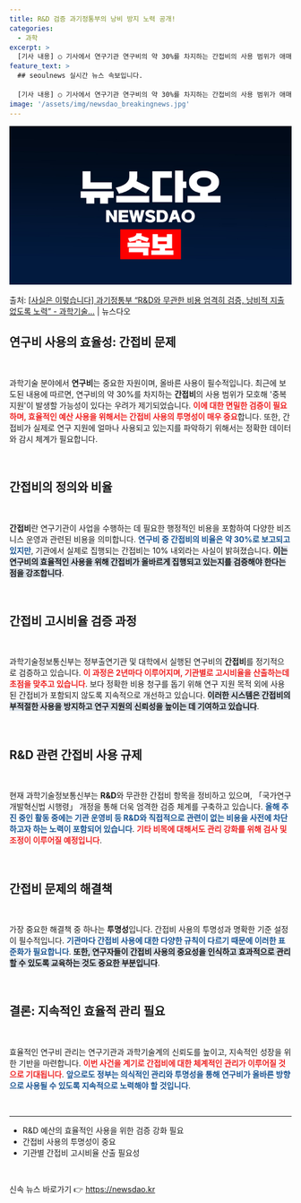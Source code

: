 ```yaml
---
title: R&D 검증 과기정통부의 낭비 방지 노력 공개!
categories:
  - 과학
excerpt: >
  [기사 내용] ○ 기사에서 연구기관 연구비의 약 30%를 차지하는 간접비의 사용 범위가 애매하여 중복 지원이…
feature_text: >
  ## seoulnews 실시간 뉴스 속보입니다.

  [기사 내용] ○ 기사에서 연구기관 연구비의 약 30%를 차지하는 간접비의 사용 범위가 애매하여 중복 지원이…
image: '/assets/img/newsdao_breakingnews.jpg'
---
```


![뉴스다오 속보](/assets/img/newsdao_breakingnews.jpg)

<p>출처: <a href="https://newsdao.kr/1778" rel="dofollow">[사실은 이렇습니다] 과기정통부 “R&D와 무관한 비용 엄격히 검증, 낭비적 지출 없도록 노력” - 과학기술…</a> | 뉴스다오</p>

<h2 data-ke-size="size26">연구비 사용의 효율성: 간접비 문제</h2>

<p data-ke-size="size16">&nbsp;</p>

과학기술 분야에서 <b>연구비</b>는 중요한 자원이며, 올바른 사용이 필수적입니다. 최근에 보도된 내용에 따르면, 연구비의 약 30%를 차지하는 <b>간접비</b>의 사용 범위가 모호해 '중복 지원'이 발생할 가능성이 있다는 우려가 제기되었습니다. <b><span style="color: #ee2323;">이에 대한 면밀한 검증이 필요하며, 효율적인 예산 사용을 위해서는 간접비 사용의 투명성이 매우 중요</span></b>합니다. 또한, 간접비가 실제로 연구 지원에 얼마나 사용되고 있는지를 파악하기 위해서는 정확한 데이터와 감시 체계가 필요합니다. 

<p data-ke-size="size16">&nbsp;</p>

<h2 data-ke-size="size26">간접비의 정의와 비율</h2>

<p data-ke-size="size16">&nbsp;</p>

<b>간접비</b>란 연구기관이 사업을 수행하는 데 필요한 행정적인 비용을 포함하여 다양한 비즈니스 운영과 관련된 비용을 의미합니다. <b><span style="color: #1a5490;">연구비 중 간접비의 비율은 약 30%로 보고되고 있지만</span></b>, 기관에서 실제로 집행되는 간접비는 10% 내외라는 사실이 밝혀졌습니다. <b><span style="background-color: #21538527;">이는 연구비의 효율적인 사용을 위해 간접비가 올바르게 집행되고 있는지를 검증해야 한다는 점을 강조합니다</span></b>.

<p data-ke-size="size16">&nbsp;</p>

<h2 data-ke-size="size26">간접비 고시비율 검증 과정</h2>

<p data-ke-size="size16">&nbsp;</p>

과학기술정보통신부는 정부출연기관 및 대학에서 실행된 연구비의 <b>간접비</b>를 정기적으로 검증하고 있습니다. <b><span style="color: #ee2323;">이 과정은 2년마다 이루어지며, 기관별로 고시비율을 산출하는데 초점을 맞추고 있습니다</span></b>. 보다 정확한 비용 청구를 돕기 위해 연구 지원 목적 외에 사용된 간접비가 포함되지 않도록 지속적으로 개선하고 있습니다. <b><span style="background-color: #21538527;">이러한 시스템은 간접비의 부적절한 사용을 방지하고 연구 지원의 신뢰성을 높이는 데 기여하고 있습니다</span></b>.

<p data-ke-size="size16">&nbsp;</p>

<h2 data-ke-size="size26">R&D 관련 간접비 사용 규제</h2>

<p data-ke-size="size16">&nbsp;</p>

현재 과학기술정보통신부는 <b>R&D</b>와 무관한 간접비 항목을 정비하고 있으며, 「국가연구개발혁신법 시행령」 개정을 통해 더욱 엄격한 검증 체계를 구축하고 있습니다. <b><span style="color: #1a5490;">올해 추진 중인 활동 중에는 기관 운영비 등 R&D와 직접적으로 관련이 없는 비용을 사전에 차단하고자 하는 노력이 포함되어 있습니다</span></b>. <b><span style="color: #ee2323;">기타 비목에 대해서도 관리 강화를 위해 검사 및 조정이 이루어질 예정입니다</span></b>.

<p data-ke-size="size16">&nbsp;</p>

<h2 data-ke-size="size26">간접비 문제의 해결책</h2>

<p data-ke-size="size16">&nbsp;</p>

가장 중요한 해결책 중 하나는 <b>투명성</b>입니다. 간접비 사용의 투명성과 명확한 기준 설정이 필수적입니다. <b><span style="color: #1a5490;">기관마다 간접비 사용에 대한 다양한 규칙이 다르기 때문에 이러한 표준화가 필요합니다</span></b>. <b><span style="background-color: #21538527;">또한, 연구자들이 간접비 사용의 중요성을 인식하고 효과적으로 관리할 수 있도록 교육하는 것도 중요한 부분입니다</span></b>.

<p data-ke-size="size16">&nbsp;</p>

<h2 data-ke-size="size26">결론: 지속적인 효율적 관리 필요</h2>

<p data-ke-size="size16">&nbsp;</p>

효율적인 연구비 관리는 연구기관과 과학기술계의 신뢰도를 높이고, 지속적인 성장을 위한 기반을 마련합니다. <b><span style="color: #ee2323;">이번 사건을 계기로 간접비에 대한 체계적인 관리가 이루어질 것으로 기대됩니다</span></b>. <b><span style="color: #1a5490;">앞으로도 정부는 의식적인 관리와 투명성을 통해 연구비가 올바른 방향으로 사용될 수 있도록 지속적으로 노력해야 할 것입니다</span></b>.

<p data-ke-size="size16">&nbsp;</p>

<hr>

<ul>
    <li>R&D 예산의 효율적인 사용을 위한 검증 강화 필요</li>
    <li>간접비 사용의 투명성이 중요</li>
    <li>기관별 간접비 고시비율 산출 필요성</li>
</ul>

<p data-ke-size="size16">&nbsp;</p> 

신속 뉴스 바로가기 👉 <a href="https://newsdao.kr" rel="dofollow">https://newsdao.kr</a>


